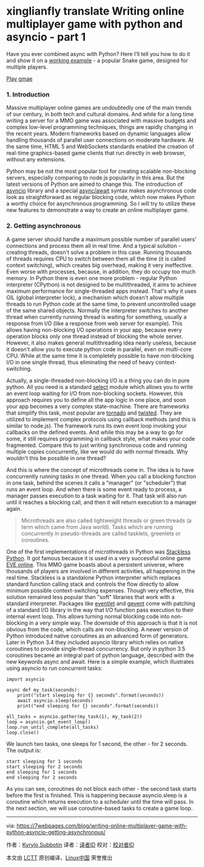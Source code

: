xinglianfly translate
Writing online multiplayer game with python and asyncio - part 1
===================================================================

Have you ever combined async with Python? Here I’ll tell you how to do it and show it on a [working example][1] - a popular Snake game, designed for multiple players.

[Play gmae][2]

### 1. Introduction

Massive multiplayer online games are undoubtedly one of the main trends of our century, in both tech and cultural domains. And while for a long time writing a server for a MMO game was associated with massive budgets and complex low-level programming techniques, things are rapidly changing in the recent years. Modern frameworks based on dynamic languages allow handling thousands of parallel user connections on moderate hardware. At the same time, HTML 5 and WebSockets standards enabled the creation of real-time graphics-based game clients that run directly in web browser, without any extensions.

Python may be not the most popular tool for creating scalable non-blocking servers, especially comparing to node.js popularity in this area. But the latest versions of Python are aimed to change this. The introduction of [asyncio][3] library and a special [async/await][4] syntax makes asynchronous code look as straightforward as regular blocking code, which now makes Python a worthy choice for asynchronous programming. So I will try to utilize these new features to demonstrate a way to create an online multiplayer game.

### 2. Getting asynchronous

A game server should handle a maximum possible number of parallel users' connections and process them all in real time. And a typical solution - creating threads, doesn't solve a problem in this case. Running thousands of threads requires CPU to switch between them all the time (it is called context switching), which creates big overhead, making it very ineffective. Even worse with processes, because, in addition, they do occupy too much memory. In Python there is even one more problem - regular Python interpreter (CPython) is not designed to be multithreaded, it aims to achieve maximum performance for single-threaded apps instead. That's why it uses GIL (global interpreter lock), a mechanism which doesn't allow multiple threads to run Python code at the same time, to prevent uncontrolled usage of the same shared objects. Normally the interpreter switches to another thread when currently running thread is waiting for something, usually a response from I/O (like a response from web server for example). This allows having non-blocking I/O operations in your app, because every operation blocks only one thread instead of blocking the whole server. However, it also makes general multithreading idea nearly useless, because it doesn't allow you to execute python code in parallel, even on multi-core CPU. While at the same time it is completely possible to have non-blocking I/O in one single thread, thus eliminating the need of heavy context-switching.

Actually, a single-threaded non-blocking I/O is a thing you can do in pure python. All you need is a standard [select][5] module which allows you to write an event loop waiting for I/O from non-blocking sockets. However, this approach requires you to define all the app logic in one place, and soon your app becomes a very complex state-machine. There are frameworks that simplify this task, most popular are [tornado][6] and [twisted][7]. They are utilized to implement complex protocols using callback methods (and this is similar to node.js). The framework runs its own event loop invoking your callbacks on the defined events. And while this may be a way to go for some, it still requires programming in callback style, what makes your code fragmented. Compare this to just writing synchronous code and running multiple copies concurrently, like we would do with normal threads. Why wouldn't this be possible in one thread?

And this is where the concept of microthreads come in. The idea is to have concurrently running tasks in one thread. When you call a blocking function in one task, behind the scenes it calls a "manager" (or "scheduler") that runs an event loop. And when there is some event ready to process, a manager passes execution to a task waiting for it. That task will also run until it reaches a blocking call, and then it will return execution to a manager again.

>Microthreads are also called lightweight threads or green threads (a term which came from Java world). Tasks which are running concurrently in pseudo-threads are called tasklets, greenlets or coroutines.

One of the first implementations of microthreads in Python was [Stackless Python][8]. It got famous because it is used in a very successful online game [EVE online][9]. This MMO game boasts about a persistent universe, where thousands of players are involved in different activities, all happening in the real time. Stackless is a standalone Python interpreter which replaces standard function calling stack and controls the flow directly to allow minimum possible context-switching expenses. Though very effective, this solution remained less popular than "soft" libraries that work with a standard interpreter. Packages like [eventlet][10] and [gevent][11] come with patching of a standard I/O library in the way that I/O function pass execution to their internal event loop. This allows turning normal blocking code into non-blocking in a very simple way. The downside of this approach is that it is not obvious from the code, which calls are non-blocking. A newer version of Python introduced native coroutines as an advanced form of generators. Later in Python 3.4 they included asyncio library which relies on native coroutines to provide single-thread concurrency. But only in python 3.5 coroutines became an integral part of python language, described with the new keywords async and await. Here is a simple example, which illustrates using asyncio to run concurrent tasks:

```
import asyncio

async def my_task(seconds):
    print("start sleeping for {} seconds".format(seconds))
    await asyncio.sleep(seconds)
    print("end sleeping for {} seconds".format(seconds))

all_tasks = asyncio.gather(my_task(1), my_task(2))
loop = asyncio.get_event_loop()
loop.run_until_complete(all_tasks)
loop.close()    
```

We launch two tasks, one sleeps for 1 second, the other - for 2 seconds. The output is:

```
start sleeping for 1 seconds
start sleeping for 2 seconds
end sleeping for 1 seconds
end sleeping for 2 seconds
```

As you can see, coroutines do not block each other - the second task starts before the first is finished. This is happening because asyncio.sleep is a coroutine which returns execution to a scheduler until the time will pass. In the next section, we will use coroutine-based tasks to create a game loop.

--------------------------------------------------------------------------------

via: https://7webpages.com/blog/writing-online-multiplayer-game-with-python-asyncio-getting-asynchronous/

作者：[Kyrylo Subbotin][a]
译者：[译者ID](https://github.com/译者ID)
校对：[校对者ID](https://github.com/校对者ID)

本文由 [LCTT](https://github.com/LCTT/TranslateProject) 原创编译，[Linux中国](https://linux.cn/) 荣誉推出

[a]: https://7webpages.com/blog/writing-online-multiplayer-game-with-python-asyncio-getting-asynchronous/
[1]: http://snakepit-game.com/
[2]: http://snakepit-game.com/
[3]: https://docs.python.org/3/library/asyncio.html
[4]: https://docs.python.org/3/whatsnew/3.5.html#whatsnew-pep-492
[5]: https://docs.python.org/2/library/select.html
[6]: http://www.tornadoweb.org/
[7]: http://twistedmatrix.com/
[8]: http://www.stackless.com/
[9]: http://www.eveonline.com/
[10]: http://eventlet.net/
[11]: http://www.gevent.org/
